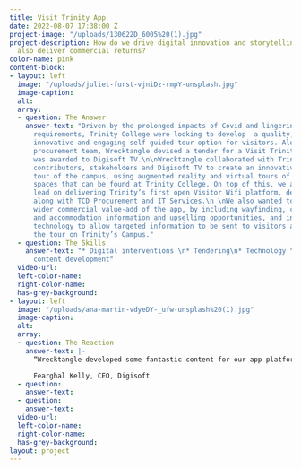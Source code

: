 ```yaml
---
title: Visit Trinity App
date: 2022-08-07 17:38:00 Z
project-image: "/uploads/130622D_6005%20(1).jpg"
project-description: How do we drive digital innovation and storytelling that will
  also deliver commercial returns?
color-name: pink
content-block:
- layout: left
  image: "/uploads/juliet-furst-vjniDz-rmpY-unsplash.jpg"
  image-caption: 
  alt: 
  array:
  - question: The Answer
    answer-text: "Driven by the prolonged impacts of Covid and lingering social distancing
      requirements, Trinity College were looking to develop  a quality, low-touch,
      innovative and engaging self-guided tour option for visitors. Along with Trinity’s
      procurement team, Wrecktangle devised a tender for a Visit Trinity app, which
      was awarded to Digisoft TV.\n\nWrecktangle collaborated with Trinity content
      contributors, stakeholders and Digisoft TV to create an innovative self-guided
      tour of the campus, using augmented reality and virtual tours of the incredible
      spaces that can be found at Trinity College. On top of this, we also helped
      lead on delivering Trinity’s first open Visitor Wifi platform, devising specifications
      along with TCD Procurement and IT Services.\n \nWe also wanted to focus on the
      wider commercial value-add of the app, by including wayfinding, catering, retail
      and accommodation information and upselling opportunities, and integrating beacon
      technology to allow targeted information to be sent to visitors as they take
      the tour on Trinity’s Campus."
  - question: The Skills
    answer-text: "* Digital interventions \n* Tendering\n* Technology \n* Innovative
      content development"
  video-url: 
  left-color-name: 
  right-color-name: 
  has-grey-background: 
- layout: left
  image: "/uploads/ana-martin-vdyeDY-_ufw-unsplash%20(1).jpg"
  image-caption: 
  alt: 
  array:
  - question: The Reaction
    answer-text: |-
      “Wrecktangle developed some fantastic content for our app platform. They were also focused on delivering an innovative product that could evolve and remain relevant for their client and the visitors in years to come.”

      Fearghal Kelly, CEO, Digisoft
  - question: 
    answer-text: 
  - question: 
    answer-text: 
  video-url: 
  left-color-name: 
  right-color-name: 
  has-grey-background: 
layout: project
---
```


